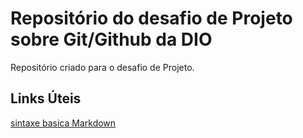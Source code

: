 # Repositório do desafio de Projeto sobre Git/Github da DIO
Repositório criado para o desafio de Projeto.

## Links Úteis
[sintaxe basica Markdown](https://www.markdownguide.org/basic-syntax/)
